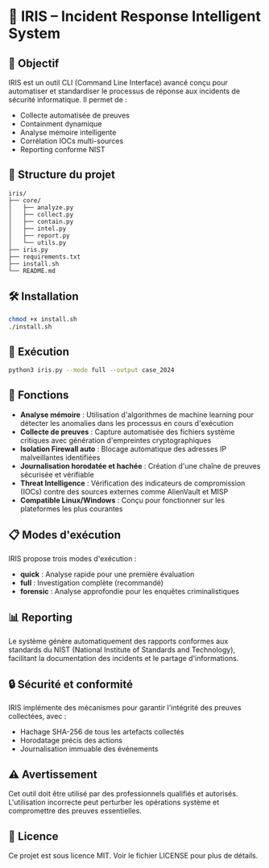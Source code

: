 # 🧠 IRIS – Incident Response Intelligent System

## 🚨 Objectif

IRIS est un outil CLI (Command Line Interface) avancé conçu pour automatiser et standardiser le processus de réponse aux incidents de sécurité informatique. Il permet de :

- Collecte automatisée de preuves
- Containment dynamique
- Analyse mémoire intelligente
- Corrélation IOCs multi-sources
- Reporting conforme NIST

## 📁 Structure du projet

```
iris/
├── core/
│   ├── analyze.py
│   ├── collect.py
│   ├── contain.py
│   ├── intel.py
│   ├── report.py
│   └── utils.py
├── iris.py
├── requirements.txt
├── install.sh
└── README.md
```

## 🛠️ Installation

```bash
chmod +x install.sh
./install.sh
```

## 🧪 Exécution

```bash
python3 iris.py --mode full --output case_2024
```

## 🔐 Fonctions

* **Analyse mémoire** : Utilisation d'algorithmes de machine learning pour détecter les anomalies dans les processus en cours d'exécution
* **Collecte de preuves** : Capture automatisée des fichiers système critiques avec génération d'empreintes cryptographiques
* **Isolation Firewall auto** : Blocage automatique des adresses IP malveillantes identifiées
* **Journalisation horodatée et hachée** : Création d'une chaîne de preuves sécurisée et vérifiable
* **Threat Intelligence** : Vérification des indicateurs de compromission (IOCs) contre des sources externes comme AlienVault et MISP
* **Compatible Linux/Windows** : Conçu pour fonctionner sur les plateformes les plus courantes

## 📋 Modes d'exécution

IRIS propose trois modes d'exécution :

* **quick** : Analyse rapide pour une première évaluation
* **full** : Investigation complète (recommandé)
* **forensic** : Analyse approfondie pour les enquêtes criminalistiques

## 📊 Reporting

Le système génère automatiquement des rapports conformes aux standards du NIST (National Institute of Standards and Technology), facilitant la documentation des incidents et le partage d'informations.

## 🔒 Sécurité et conformité

IRIS implémente des mécanismes pour garantir l'intégrité des preuves collectées, avec :
- Hachage SHA-256 de tous les artefacts collectés
- Horodatage précis des actions
- Journalisation immuable des événements

## ⚠️ Avertissement

Cet outil doit être utilisé par des professionnels qualifiés et autorisés. L'utilisation incorrecte peut perturber les opérations système et compromettre des preuves essentielles.

## 📄 Licence

Ce projet est sous licence MIT. Voir le fichier LICENSE pour plus de détails.

